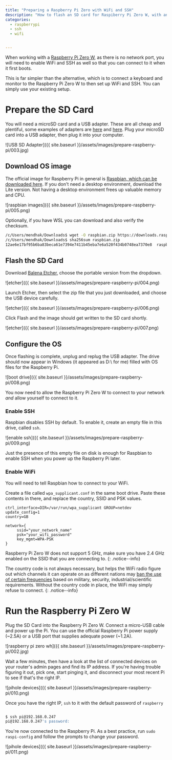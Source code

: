 ```yaml
---
title: "Preparing a Raspberry Pi Zero with WiFi and SSH"
description: "How to flash an SD card for Raspiberry Pi Zero W, with an OS image, set a WiFI password, and enable SSH"
categories: 
  - raspberrypi
  - ssh
  - wifi


---
```



When working with a [Raspberry Pi Zero W](https://www.raspberrypi.org/products/raspberry-pi-zero-w/), as there is no network port, you will need to enable WiFi and SSH as well so that you can connect to it when it first boots.  

This is far simpler than the alternative, which is to connect a keyboard and monitor to the Raspberry Pi Zero W to then set up WiFi and SSH.  You can simply use your existing setup.  




# Prepare the SD Card

You will need a microSD card and a USB adapter.  These are all cheap and plentiful, some examples of adapters are [here](https://smile.amazon.co.uk/Integral-AMINCRSD-Digital-Frustration-Free-Packaging/dp/B0047T6XWY) and [here](https://smile.amazon.co.uk/Vanja-Reader-Adapter-Portable-Memory/dp/B01JJ1VDQK).  Plug your microSD card into a USB adapter, then plug it into your computer.  

![USB SD Adapter]({{ site.baseurl }}/assets/images/prepare-raspberry-pi/003.jpg)

## Download OS image

The official image for Raspberry Pi in general is [Raspbian, which can be downloaded here](https://www.raspberrypi.org/downloads/raspbian/).  If you don't need a desktop environment, download the Lite version.  Not having a desktop environment frees up valuable memory and CPU.  

![raspbian images]({{ site.baseurl }}/assets/images/prepare-raspberry-pi/005.png)

Optionally, if you have WSL you can download and also verify the checksum.  


```bash
/c/Users/mendhak/Downloads$ wget -O raspbian.zip https://downloads.raspberrypi.org/raspbian_lite_latest 
/c/Users/mendhak/Downloads$ sha256sum raspbian.zip
12ae6e17bf95b6ba83beca61e7394e7411b45eba7e6a520f434b0748ea7370e8  raspbian.zip
```

## Flash the SD Card

Download [Balena Etcher](https://etcher.io), choose the portable version from the dropdown. 

![etcher]({{ site.baseurl }}/assets/images/prepare-raspberry-pi/004.png)

Launch Etcher, then select the zip file that you just downloaded, and choose the USB device carefully.  

![etcher]({{ site.baseurl }}/assets/images/prepare-raspberry-pi/006.png)

Click Flash and the image should get written to the SD card shortly.

![etcher]({{ site.baseurl }}/assets/images/prepare-raspberry-pi/007.png)



## Configure the OS

Once flashing is complete, unplug and replug the USB adapter.  The drive should now appear in Windows (it appeared as D:\ for me) filled with OS files for the Raspberry Pi. 

![boot drive]({{ site.baseurl }}/assets/images/prepare-raspberry-pi/008.png)

You now need to allow the Raspberry Pi Zero W to connect to your network _and_ allow yourself to connect to it. 

### Enable SSH

Raspbian disables SSH by default.  To enable it, create an empty file in this drive, called `ssh`. 

![enable ssh]({{ site.baseurl }}/assets/images/prepare-raspberry-pi/009.png)

Just the presence of this empty file on disk is enough for Raspbian to enable SSH when you power up the Raspberry Pi later. 

### Enable WiFi

You will need to tell Raspbian how to connect to your WiFi. 

Create a file called `wpa_supplicant.conf` in the same boot drive. Paste these contents in there, and replace the country, SSID and PSK values. 

```
ctrl_interface=DIR=/var/run/wpa_supplicant GROUP=netdev
update_config=1
country=GB

network={
     ssid="your_network_name"
     psk="your_wifi_password"
     key_mgmt=WPA-PSK
}
```


Raspberry Pi Zero W does not support 5 GHz, make sure you have 2.4 GHz enabled on the SSID that you are connecting to. 
{: .notice--info}


The country code is not always necessary, but helps the WiFi radio figure out which channels it can operate on as different nations may [ban the use of certain frequencies](https://kernelmag.dailydot.com/features/report/8051/the-mystery-of-wifi-channel-14/) based on military, security, industrial/scientific requirements.  Without the country code in place, the WiFi may simply refuse to connect. 
{: .notice--info}


# Run the Raspberry Pi Zero W

Plug the SD Card into the Raspberry Pi Zero W. Connect a micro-USB cable and power up the Pi.  You can use the official Raspberry Pi power supply (~2.5A) or a USB port that supplies adequate power (~1.2A). 

![raspberry pi zero wh]({{ site.baseurl }}/assets/images/prepare-raspberry-pi/002.jpg)


Wait a few minutes, then have a look at the list of connected devices on your router's admin pages and find its IP address.  If you're having trouble figuring it out, pick one, start pinging it, and disconnect your most recent Pi to see if that's the right IP. 

![pihole devices]({{ site.baseurl }}/assets/images/prepare-raspberry-pi/010.png)


Once you have the right IP, `ssh` to it with the default password of `raspberry`

```bash

$ ssh pi@192.168.0.247
pi@192.168.0.247's password:

```

You're now connected to the Raspberry Pi. As a best practice, run `sudo raspi-config` and follow the prompts to change your password.  

![pihole devices]({{ site.baseurl }}/assets/images/prepare-raspberry-pi/011.png)


